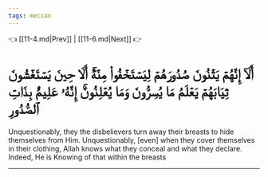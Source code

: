 ```yaml
---
tags: meccan
---
```


👈 [[11-4.md|Prev]] | [[11-6.md|Next]] 👉

# أَلَآ إِنَّهُمۡ يَثۡنُونَ صُدُورَهُمۡ لِيَسۡتَخۡفُواْ مِنۡهُۚ أَلَا حِينَ يَسۡتَغۡشُونَ ثِيَابَهُمۡ يَعۡلَمُ مَا يُسِرُّونَ وَمَا يُعۡلِنُونَۚ إِنَّهُۥ عَلِيمُۢ بِذَاتِ ٱلصُّدُورِ

Unquestionably, they the disbelievers turn away their breasts to hide themselves from Him. Unquestionably, [even] when they cover themselves in their clothing, Allah knows what they conceal and what they declare. Indeed, He is Knowing of that within the breasts

---

